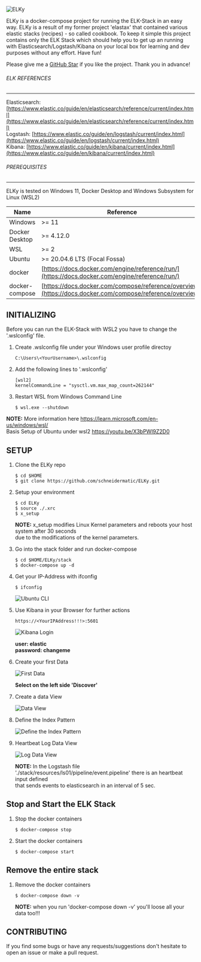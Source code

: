 ![ELKy](resources/images/ELKy-Logo01.png)

ELKy is a docker-compose project for running the ELK-Stack in an easy way. ELKy is a result of my former project
'elastax' that contained various elastic stacks (recipes) - so called cookbook.
To keep it simple this project contains only the ELK Stack which should help you to get up an running with Elasticsearch/Logstash/Kibana on your local box for learning and dev purposes without any effort. Have fun! 

Please give me a [GitHub Star](https://github.com/schneidermatic/ELKy/stargazers)
if you like the project. Thank you in advance!

###### ELK REFERENCES
---
Elasticsearch: [https://www.elastic.co/guide/en/elasticsearch/reference/current/index.html](https://www.elastic.co/guide/en/elasticsearch/reference/current/index.html) <br/>
Logstash: [https://www.elastic.co/guide/en/logstash/current/index.html](https://www.elastic.co/guide/en/logstash/current/index.html) <br/>
Kibana: [https://www.elastic.co/guide/en/kibana/current/index.html](https://www.elastic.co/guide/en/kibana/current/index.html) <br/>

###### PREREQUISITES
---
ELKy is tested on Windows 11, Docker Desktop and Windows Subsystem for Linux (WSL2)

Name           | Reference    
-------------- | --------------- 
Windows        | >= 11
Docker Desktop | >= 4.12.0
WSL            | >= 2
Ubuntu         | >= 20.04.6 LTS (Focal Fossa)
docker         | [https://docs.docker.com/engine/reference/run/](https://docs.docker.com/engine/reference/run/)
docker-compose | [https://docs.docker.com/compose/reference/overview/](https://docs.docker.com/compose/reference/overview/)

INITIALIZING
---
Before you can run the ELK-Stack with WSL2 you have to change the '.wslconfig' file.

01. Create .wslconfig file under your Windows user profile directoy

        C:\Users\<YourUsername>\.wslconfig

02. Add the following lines to '.wslconfig'

        [wsl2]
        kernelCommandLine = "sysctl.vm.max_map_count=262144"

03. Restart WSL from Windows Command Line

        $ wsl.exe --shutdown
    
**NOTE:** More information here https://learn.microsoft.com/en-us/windows/wsl/ \
          Basis Setup of Ubuntu under wsl2 https://youtu.be/X3bPWl9Z2D0
   
SETUP
---

01. Clone the ELKy repo

        $ cd $HOME
        $ git clone https://github.com/schneidermatic/ELKy.git

02. Setup your environment

        $ cd ELKy
        $ source ./.xrc
        $ x_setup

    **NOTE:** x_setup modifies Linux Kernel parameters and reboots your host system after 30 seconds\
    due to the modifications of the kernel parameters.
      
03. Go into the stack folder and run docker-compose

        $ cd $HOME/ELKy/stack
        $ docker-compose up -d

04. Get your IP-Address with ifconfig

        $ ifconfig

    ![Ubuntu CLI](./resources/images/image01.png)

05. Use Kibana in your Browser for further actions

        https://<YourIPAddress!!!>:5601

    ![Kibana Login](./resources/images/image02.png)

    **user: elastic**\
    **password: changeme**

06. Create your first Data 

    ![First Data](./resources/images/image03.png)

    **Select on the left side 'Discover'**

07. Create a data View

    ![Data View](./resources/images/image04.png)
    
08. Define the Index Pattern

    ![Define the Index Pattern](./resources/images/image05.png)

09. Heartbeat Log Data View

    ![Log Data View](./resources/images/image06.png)

    **NOTE:** In the Logstash file './stack/resources/ls01/pipeline/event.pipeline' there is an heartbeat input defined\
    that sends events to elasticsearch in an interval of 5 sec.

Stop and Start the ELK Stack
---

01. Stop the docker containers

        $ docker-compose stop

02. Start the docker containers

        $ docker-compose start 

Remove the entire stack
---

01. Remove the docker containers

        $ docker-compose down -v

    **NOTE:** when you run 'docker-compose down -v' you'll loose all your data too!!!

CONTRIBUTING
---
If you find some bugs or have any requests/suggestions don't hesitate to open an issue or make a pull request.
